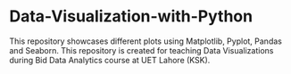 # Data-Visualization-with-Python
This repository showcases different plots using Matplotlib, Pyplot, Pandas and Seaborn. This repository is created for teaching Data Visualizations during Bid Data Analytics course at UET Lahore (KSK).
